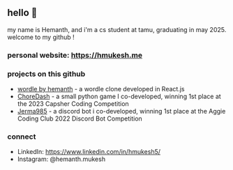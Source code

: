## hello 👋
my name is Hemanth, and i'm a cs student at tamu, graduating in may 2025. welcome to my github !

### personal website: https://hmukesh.me

### projects on this github
- [wordle by hemanth](http://github.com/hmukesh5/wordle-clone) - a wordle clone developed in React.js
- [ChoreDash](https://github.com/prknezek/ChoreDash) - a small python game I co-developed, winning 1st place at the 2023 Capsher Coding Competition
- [Jerma985](https://github.com/prknezek/Jerma985Bot) - a discord bot i co-developed, winning 1st place at the Aggie Coding Club 2022 Discord Bot Competition

### connect  
- LinkedIn: https://www.linkedin.com/in/hmukesh5/
- Instagram: @hemanth.mukesh
